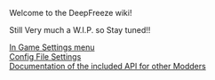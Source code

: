 Welcome to the DeepFreeze wiki!

Still Very much a W.I.P. so Stay tuned!!

[In Game Settings menu](https://github.com/JPLRepo/DeepFreeze/wiki/Space-Center-Settings-Menu-Options)   
[Config File Settings](https://github.com/JPLRepo/DeepFreeze/wiki/Config-File-Settings)   
[Documentation of the included API for other Modders](https://github.com/JPLRepo/DeepFreeze/wiki/DeepFreeze-API-documentation-(DFInterface.DLL))   